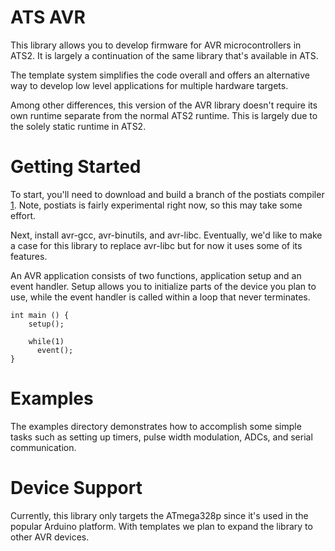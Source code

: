 ATS AVR
=======

This library allows you to develop firmware for 
AVR microcontrollers in ATS2. It is largely a 
continuation of the same library that's available 
in ATS.

The template system simplifies the code overall
and offers an alternative way to develop low level
applications for multiple hardware targets.

Among other differences, this version of the AVR
library doesn't require its own runtime separate 
from the normal ATS2 runtime. This is largely
due to the solely static runtime in ATS2.


Getting Started
=============== 

To start, you'll need to download and build a branch 
of the postiats compiler [1]. Note, postiats is fairly
experimental right now, so this may take some effort.

Next, install avr-gcc, avr-binutils, and avr-libc.
Eventually, we'd like to make a case for this library
to replace avr-libc but for now it uses some of its
features.

An AVR application consists of two functions, application
setup and an event handler. Setup allows you to initialize
parts of the device you plan to use, while the event handler
is called within a loop that never terminates.

    int main () {
        setup();
        
        while(1)
          event();
    }

Examples
========

The examples directory demonstrates how to accomplish
some simple tasks such as setting up timers, pulse width
modulation, ADCs, and serial communication.

Device Support
==============

Currently, this library only targets the ATmega328p since
it's used in the popular Arduino platform. With templates
we plan to expand the library to other AVR devices.

[1]: http://github.com/wdblair/ATS-Postiats
